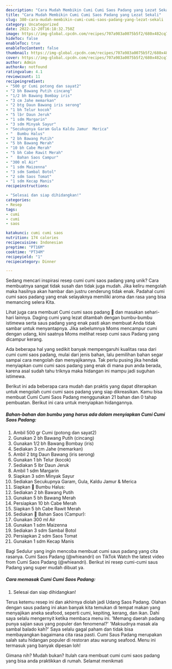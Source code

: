 ```yaml
---
description: "Cara Mudah Membikin Cumi Cumi Saos Padang yang Lezat Sekali"
title: "Cara Mudah Membikin Cumi Cumi Saos Padang yang Lezat Sekali"
slug: 380-cara-mudah-membikin-cumi-cumi-saos-padang-yang-lezat-sekali
category: Uncategorized
date: 2022-12-20T16:18:32.750Z
image: https://img-global.cpcdn.com/recipes/707a983a0075b5f2/680x482cq70/cumi-cumi-saos-padang-foto-resep-utama.jpg
hideToc: false
enableToc: true
enableTocContent: false
thumbnail: https://img-global.cpcdn.com/recipes/707a983a0075b5f2/680x482cq70/cumi-cumi-saos-padang-foto-resep-utama.jpg
cover: https://img-global.cpcdn.com/recipes/707a983a0075b5f2/680x482cq70/cumi-cumi-saos-padang-foto-resep-utama.jpg
author: Admin
authorAv: notfound
ratingvalue: 4.1
reviewcount: 11
recipeingredient:
- "500 gr Cumi potong dan sayat2"
- "2 bh Bawang Putih cincang"
- "1/2 bh Bawang Bombay iris"
- "3 cm Jahe memarkan"
- "2 btg Daun Bawang iris serong"
- "1 bh Telur kocok"
- "5 lbr Daun Jeruk"
- "1 sdm Margarin"
- "3 sdm Minyak Sayur"
- "Secukupnya Garam Gula Kaldu Jamur  Merica"
- "  Bumbu Halus"
- "2 bh Bawang Putih"
- "5 bh Bawang Merah"
- "10 bh Cabe Merah"
- "5 bh Cabe Rawit Merah"
- "  Bahan Saos Campur"
- "300 ml Air"
- "1 sdm Maizenna"
- "3 sdm Sambal Botol"
- "2 sdm Saos Tomat"
- "1 sdm Kecap Manis"
recipeinstructions:

- "Selesai dan siap dihidangkan!"
categories:
- Resep
tags:
- cumi
- cumi
- saos

katakunci: cumi cumi saos 
nutrition: 174 calories
recipecuisine: Indonesian
preptime: "PT16M"
cooktime: "PT34M"
recipeyield: "1"
recipecategory: Dinner

---
```





Sedang mencari inspirasi resep cumi cumi saos padang yang unik? Cara membuatnya sangat tidak susah dan tidak juga mudah. Jika keliru mengolah maka hasilnya akan hambar dan justru cenderung tidak enak. Padahal cumi cumi saos padang yang enak selayaknya memiliki aroma dan rasa yang bisa memancing selera Kita.





Lihat juga cara membuat Cumi cumi saos padang 🦑 dan masakan sehari-hari lainnya. Daging cumi yang lezat ditambah dengan bumbu-bumbu istimewa serta saus padang yang enak pasti akan membuat Anda tidak sambar untuk menyantapnya. Jika sebelumnya Moms mencampur cumi dengan udang, kini saatnya Moms melihat resep cumi saus Padang yang dicampur kerang.

Ada beberapa hal yang sedikit banyak mempengaruhi kualitas rasa dari cumi cumi saos padang, mulai dari jenis bahan, lalu pemilihan bahan segar sampai cara mengolah dan menyajikannya. Tak perlu pusing jika hendak menyiapkan cumi cumi saos padang yang enak di mana pun anda berada, karena asal sudah tahu triknya maka hidangan ini mampu jadi suguhan istimewa.






Berikut ini ada beberapa cara mudah dan praktis yang dapat diterapkan untuk mengolah cumi cumi saos padang yang siap dikreasikan. Kamu bisa membuat Cumi Cumi Saos Padang menggunakan 21 bahan dan 0 tahap pembuatan. Berikut ini cara untuk menyiapkan hidangannya.

<!--inarticleads1-->

##### Bahan-bahan dan bumbu yang harus ada dalam menyiapkan Cumi Cumi Saos Padang:

1. Ambil 500 gr Cumi (potong dan sayat2)
1. Gunakan 2 bh Bawang Putih (cincang)
1. Gunakan 1/2 bh Bawang Bombay (iris)
1. Sediakan 3 cm Jahe (memarkan)
1. Ambil 2 btg Daun Bawang (iris serong)
1. Gunakan 1 bh Telur (kocok)
1. Sediakan 5 lbr Daun Jeruk
1. Ambil 1 sdm Margarin
1. Siapkan 3 sdm Minyak Sayur
1. Sediakan Secukupnya Garam, Gula, Kaldu Jamur &amp; Merica
1. Siapkan  🎉 Bumbu Halus:
1. Sediakan 2 bh Bawang Putih
1. Gunakan 5 bh Bawang Merah
1. Persiapkan 10 bh Cabe Merah
1. Siapkan 5 bh Cabe Rawit Merah
1. Sediakan  🎉 Bahan Saos (Campur):
1. Gunakan 300 ml Air
1. Gunakan 1 sdm Maizenna
1. Sediakan 3 sdm Sambal Botol
1. Persiapkan 2 sdm Saos Tomat
1. Gunakan 1 sdm Kecap Manis


Bagi Sedulur yang ingin mencoba membuat cumi saus padang yang cita rasanya. Cumi Saos Padang (@whieandri) on TikTok Watch the latest video from Cumi Saos Padang (@whieandri). Berikut ini resep cumi-cumi saus Padang yang super mudah dibuat ya. 

<!--inarticleads2-->

##### Cara memasak Cumi Cumi Saos Padang:


1. Selesai dan siap dihidangkan!

Terus ketemu resep ini dan akhirnya diolah jadi Udang Saos Padang. Olahan dengan saus padang ini akan banyak kita temukan di tempat makan yang menyajikan aneka seafood, seperti cumi, kepiting, kerang, dan ikan. Dahi saya selalu mengernyit ketika membaca menu ini. &#39;Memang daerah padang punya sajian saus yang populer dan fenomenal?&#39; &#39;Maksudnya masak ala sambal balado kah?&#39; Saya selalu gagal paham dan tidak bisa membayangkan bagaimana cita rasa pasti. Cumi Saus Padang merupakan salah satu hidangan populer di restoran atau warung seafood. Menu ini termasuk yang banyak dipesan loh! 

Gimana nih? Mudah bukan? Itulah cara membuat cumi cumi saos padang yang bisa anda praktikkan di rumah. Selamat menikmati
